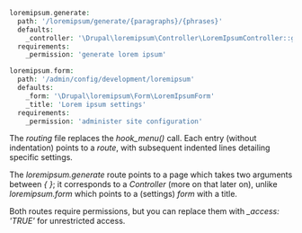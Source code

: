 ```php
loremipsum.generate:
  path: '/loremipsum/generate/{paragraphs}/{phrases}'
  defaults:
    _controller: '\Drupal\loremipsum\Controller\LoremIpsumController::generate'
  requirements:
    _permission: 'generate lorem ipsum'

loremipsum.form:
  path: '/admin/config/development/loremipsum'
  defaults:
    _form: '\Drupal\loremipsum\Form\LoremIpsumForm'
    _title: 'Lorem ipsum settings'
  requirements:
    _permission: 'administer site configuration'

```

The _routing_ file replaces the _hook\_menu()_ call. Each entry (without indentation) points to a _route_, with subsequent indented lines detailing specific settings.

The _loremipsum.generate_ route points to a page which takes two arguments between _{ }_; it corresponds to a _Controller_ (more on that later on), unlike _loremipsum.form_ which points to a (settings) _form_ with a title.

Both routes require permissions, but you can replace them with _\_access: 'TRUE'_ for unrestricted access.